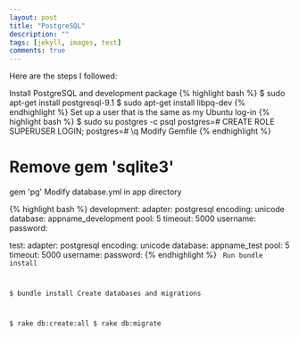 ```yaml
---
layout: post
title: "PostgreSQL"
description: ""
tags: [jekyll, images, test]
comments: true
---
```

Here are the steps I followed:

Install PostgreSQL and development package
{% highlight bash %}
	$ sudo apt-get install postgresql-9.1
	$ sudo apt-get install libpq-dev
{% endhighlight %}
Set up a user that is the same as my Ubuntu log-in
{% highlight bash %}
$ sudo su postgres -c psql
postgres=# CREATE ROLE <username> SUPERUSER LOGIN;
postgres=# \q
Modify Gemfile
{% endhighlight %}

# Remove gem 'sqlite3'
gem 'pg'
Modify database.yml in app directory

{% highlight bash %}
development:
  adapter: postgresql
  encoding: unicode
  database: appname_development
  pool: 5
  timeout: 5000
  username: <username>
  password:

test:
  adapter: postgresql
  encoding: unicode
  database: appname_test
  pool: 5
  timeout: 5000
  username: <username>
  password:
{% endhighlight %}
<code>
Run bundle install

$ bundle install
Create databases and migrations

$ rake db:create:all
$ rake db:migrate
</code>
